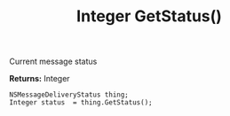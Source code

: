 ﻿---
uid: crmscript_ref_NSMessageDeliveryStatus_GetStatus
title: Integer GetStatus()
intellisense: NSMessageDeliveryStatus.GetStatus
keywords: NSMessageDeliveryStatus, GetStatus
so.topic: reference
---

Current message status

**Returns:** Integer


```crmscript
NSMessageDeliveryStatus thing;
Integer status  = thing.GetStatus();
```



